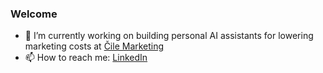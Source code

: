 
### Welcome

- 🔭 I’m currently working on building personal AI assistants for lowering marketing costs at [Čile Marketing](https://cilemarketing.com/)
- 📫 How to reach me: [LinkedIn](https://www.linkedin.com/in/jeffreylemoine/)
